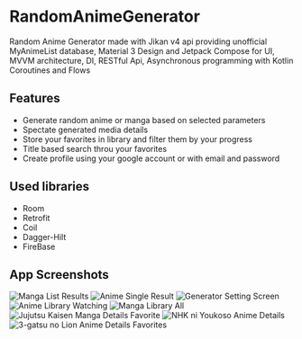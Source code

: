 # RandomAnimeGenerator
Random Anime Generator made with Jikan v4 api providing unofficial MyAnimeList database, Material 3 Design and Jetpack Compose for UI, MVVM architecture, DI, RESTful Api, Asynchronous programming with Kotlin Coroutines and Flows

## Features
- Generate random anime or manga based on selected parameters
- Spectate generated media details
- Store your favorites in library and filter them by your progress
- Title based search throu your favorites
- Create profile using your google account or with email and password

## Used libraries
- Room
- Retrofit
- Coil
- Dagger-Hilt
- FireBase

## App Screenshots
![Manga List Results](https://github.com/sebastianmartii/RandomAnimeGenerator/blob/master/Screenshots/Zrzut%20ekranu%202023-05-14%20184931.png)
![Anime Single Result](https://github.com/sebastianmartii/RandomAnimeGenerator/blob/master/Screenshots/Zrzut%20ekranu%202023-05-14%20185013.png)
![Generator Setting Screen](https://github.com/sebastianmartii/RandomAnimeGenerator/blob/master/Screenshots/Zrzut%20ekranu%202023-05-14%20185035.png)
![Anime Library Watching](https://github.com/sebastianmartii/RandomAnimeGenerator/blob/master/Screenshots/Zrzut%20ekranu%202023-05-14%20185157.png)
![Manga Library All](https://github.com/sebastianmartii/RandomAnimeGenerator/blob/master/Screenshots/Zrzut%20ekranu%202023-05-14%20185244.png)
![Jujutsu Kaisen Manga Details Favorite](https://github.com/sebastianmartii/RandomAnimeGenerator/blob/master/Screenshots/Zrzut%20ekranu%202023-05-14%20185320.png)
![NHK ni Youkoso Anime Details](https://github.com/sebastianmartii/RandomAnimeGenerator/blob/master/Screenshots/Zrzut%20ekranu%202023-05-14%20185400.png)
![3-gatsu no Lion Anime Details Favorites](https://github.com/sebastianmartii/RandomAnimeGenerator/blob/master/Screenshots/Zrzut%20ekranu%202023-05-14%20185841.png)

